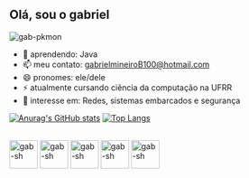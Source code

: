 ## Olá, sou o gabriel

<img align="center" alt="gab-pkmon" src="https://media.giphy.com/media/v1.Y2lkPTc5MGI3NjExcmNnb3k0djBicXR5bnlsenNxOGRmeHplNHFrajdoaXl2N2kzbXA0ZCZlcD12MV9pbnRlcm5hbF9naWZfYnlfaWQmY3Q9Zw/PxMLQ3ro9Tcmdqv0Wv/giphy.gif" />

- 🌱 aprendendo: Java
- 📫 meu contato: gabrielmineiroB100@hotmail.com
- 😄 pronomes: ele/dele
- ⚡ atualmente cursando ciência da computação na UFRR
- 👀 interesse em: Redes, sistemas embarcados e segurança

[![Anurag's GitHub stats](https://github-readme-stats.vercel.app/api?username=grapegabi&theme=midnight-purple&show_icons=true)](https://github.com/anuraghazra/github-readme-stats)
[![Top Langs](https://github-readme-stats.vercel.app/api/top-langs/?username=grapegabi&theme=midnight-purple&layout=donut)](https://github.com/anuraghazra/github-readme-stats)

<div style="display: inline_block"><br>

  <img align="center" alt="gab-sh" height="50" width="50" src="https://cdn.jsdelivr.net/gh/devicons/devicon@latest/icons/bash/bash-plain.svg" />
  <img align="center" alt="gab-sh" height="50" width="50" src="https://cdn.jsdelivr.net/gh/devicons/devicon@latest/icons/c/c-original.svg" />
  <img align="center" alt="gab-sh" height="50" width="50" src="https://cdn.jsdelivr.net/gh/devicons/devicon@latest/icons/java/java-original.svg" />
  <img align="center" alt="gab-sh" height="50" width="50" src="https://cdn.jsdelivr.net/gh/devicons/devicon@latest/icons/linux/linux-original.svg" />
  <img align="center" alt="gab-sh" height="50" width="50" src="https://cdn.jsdelivr.net/gh/devicons/devicon@latest/icons/python/python-original.svg" />
              
</div>

##

